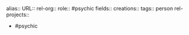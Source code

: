 alias::
URL::
rel-org::
role:: #psychic 
fields::
creations:: 
tags:: person
rel-projects::


- #psychic